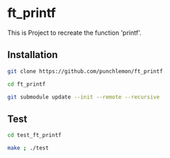 # ft_printf
This is Project to recreate the function 'printf'.
## Installation
```bash
git clone https://github.com/punchlemon/ft_printf
```
```bash
cd ft_printf
```
```bash
git submodule update --init --remote --recursive
```
## Test
```bash
cd test_ft_printf
```
```bash
make ; ./test
```
